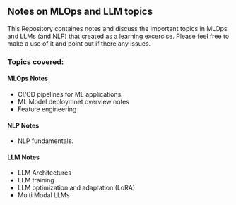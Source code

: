## Notes on MLOps and LLM topics

This Repository containes notes and discuss the important topics in MLOps and LLMs (and NLP) that created as a learning excercise. Please feel free to make a use of it and point out if there any issues.

### Topics covered:

#### MLOps Notes
- CI/CD pipelines for ML applications.
- ML Model deploymnet overview notes
- Feature engineering

#### NLP Notes
- NLP fundamentals.

#### LLM Notes
- LLM Architectures
- LLM training
- LLM optimization and adaptation (LoRA)
- Multi Modal LLMs